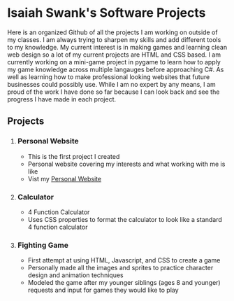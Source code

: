 # Isaiah Swank's Software Projects
Here is an organized Github of all the projects I am working on outside of my classes. I am always trying to sharpen my skills and add different tools to my knowledge. My current interest is in making games and learning clean web design so a lot of my current projects are HTML and CSS based.
I am currently working on a mini-game project in pygame to learn how to apply my game knowledge across multiple langauges before approaching C#. 
As well as learning how to make professional looking websites that future businesses could possibly use.
While I am no expert by any means, I am proud of the work I have done so far because I can look back and see the progress I have made in each project.

## Projects
1. ### Personal Website
   * This is the first project I created
   * Personal website covering my interests and what working with me is like
   * Vist my [Personal Website](https://github.com/Isaiah-Swank/Isaiah-s-Projects/blob/main/personal-website/index.html)
2. ### Calculator
   * 4 Function Calculator
   * Uses CSS properties to format the calculator to look like a standard 4 function calculator
3. ### Fighting Game
   * First attempt at using HTML, Javascript, and CSS to create a game
   * Personally made all the images and sprites to practice character design and animation techniques
   * Modeled the game after my younger siblings (ages 8 and younger) requests and input for games they would like to play
